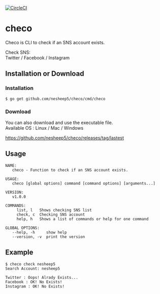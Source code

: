 [![CircleCI](https://circleci.com/gh/nesheep5/checo.svg?style=svg)](https://circleci.com/gh/nesheep5/checo)
# checo
Checo is CLI to check if an SNS account exists.
  
Check SNS:   
 Twitter / Facebook / Instagram  

## Installation or Download
### Installation
```
$ go get github.com/nesheep5/checo/cmd/checo
```

### Download
You can also download and use the executable file.  
Available OS : Linux / Mac / Windows  
  
https://github.com/nesheep5/checo/releases/tag/lastest

## Usage
```
NAME:
   checo - Function to check if an SNS account exists.

USAGE:
   checo [global options] command [command options] [arguments...]

VERSION:
   v1.0.0

COMMANDS:
     list, l   Shows checking SNS list
     check, c  Checking SNS account
     help, h   Shows a list of commands or help for one command

GLOBAL OPTIONS:
   --help, -h     show help
   --version, -v  print the version
```

## Example
```
$ checo check nesheep5
Search Account: nesheep5

Twitter : Oops! Alrady Exists...
Facebook : OK! No Exists!
Instagram : OK! No Exists!
```
